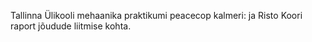 Tallinna Ülikooli mehaanika praktikumi peacecop kalmeri: ja Risto Koori raport jõudude liitmise kohta.